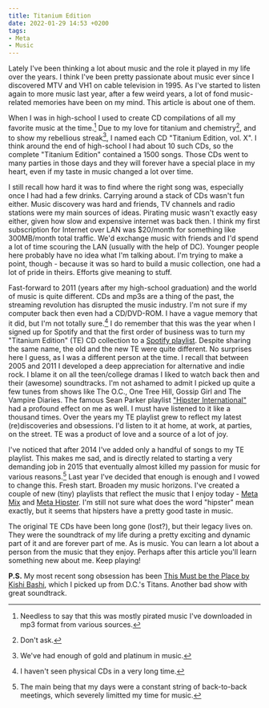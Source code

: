 ```yaml
---
title: Titanium Edition
date: 2022-01-29 14:53 +0200
tags:
- Meta
- Music
---
```


Lately I've been thinking a lot about music and the role it played in my life
over the years. I think I've been pretty passionate about music ever since I
discovered MTV and VH1 on cable television in 1995. As I've started to listen
again to more music last year, after a few weird years, a lot of fond
music-related memories have been on my mind. This article is about one of them.

When I was in high-school I used to create CD compilations of all my favorite
music at the time.[^1] Due to my love for titanium and chemistry[^2], and to show my rebellious
streak[^3], I named each CD "Titanium Edition, vol. X". I think around the end of
high-school I had about 10 such CDs, so the complete "Titanium Edition" contained a
1500 songs. Those CDs went to many parties in those days and they will forever have a
special place in my heart, even if my taste in music changed a lot over time.

I still recall how hard it was to find where the right song was, especially once I had had
a few drinks. Carrying around a stack of CDs wasn't fun either. Music discovery was hard and
friends, TV channels and radio stations were my main sources of ideas. Pirating music wasn't
exactly easy either, given how slow and expensive internet was back then. I think my first
subscription for Internet over LAN was $20/month for something like 300MB/month total traffic.
We'd exchange music with friends and I'd spend a lot of time scouring the LAN (usually with the help of DC).
Younger people here probably have no idea what I'm talking about. I'm trying to make a point, though -
because it was so hard to build a music collection, one had a lot of pride in theirs.
Efforts give meaning to stuff.

Fast-forward to 2011 (years after my high-school graduation) and the world of music is quite different.
CDs and mp3s are a thing of the past, the streaming revolution has disrupted the music industry.
I'm not sure if my computer back then even had a CD/DVD-ROM. I have a vague memory that it did, but
I'm not totally sure.[^4] I do remember that this was the year when I signed up for Spotify and that the
first order of business was to turn my "Titanium Edition" (TE) CD collection to a [Spotify playlist](https://open.spotify.com/playlist/5iU8F2eObwTBSuX4bW5qqS?si=d97bd69760e949f7).
Despite sharing the same name, the old and the new TE were quite different. No surprises here I guess, as I was a different person at the time.
I recall that between 2005 and 2011 I developed a deep appreciation for alternative and indie rock. I blame it on all the teen/college dramas
I liked to watch back then and their (awesome) soundtracks. I'm not ashamed to admit I picked up quite a few tunes from shows like The O.C., One Tree Hill, Gossip Girl and The Vampire Diaries. The famous Sean Parker playlist ["Hipster International"](https://open.spotify.com/playlist/3vxotOnOGDlZXyzJPLFnm2?si=b6f58bf5c9e644d8) had a profound effect on me as well. I must have listened to it like a thousand times. Over the years my TE playlist grew to reflect my latest (re)discoveries and obsessions.
I'd listen to it at home, at work, at parties, on the street. TE was a product of love and a source of a lot of joy.

I've noticed that after 2014 I've added only a handful of songs to my TE playlist. This makes me sad, and is directly related to starting a very demanding job
in 2015 that eventually almost killed my passion for music for various reasons.[^5] Last year I've decided that enough is enough and I vowed to change this.
Fresh start. Broaden my music horizons. I've created a couple of new (tiny) playlists that reflect the music that I enjoy today - [Meta Mix](https://open.spotify.com/playlist/32oxJHiSefvKwFrApA8CCs?si=9c553c0455184891) and [Meta Hipster](https://open.spotify.com/playlist/3xjF6tjynxdLoD1qWrSepD?si=838de251098e4cc2). I'm still not sure
what does the word "hipster" mean exactly, but it seems that hipsters have a pretty good taste in music.

The original TE CDs have been long gone (lost?), but their legacy lives on. They were the soundtrack of my life
during a pretty exciting and dynamic part of it and are forever part of me. As is music. You can learn a lot about a person from the music
that they enjoy. Perhaps after this article you'll learn something new about me. Keep playing!

**P.S.** My most recent song obsession has been [This Must be the Place by Kishi Bashi](https://www.youtube.com/watch?v=IslMHJFkIME), which I picked up from
D.C.'s Titans. Another bad show with great soundtrack.

[^1]: Needless to say that this was mostly pirated music I've downloaded in mp3 format from various sources.
[^2]: Don't ask.
[^3]: We've had enough of gold and platinum in music.
[^4]: I haven't seen physical CDs in a very long time.
[^5]: The main being that my days were a constant string of back-to-back meetings, which severely limitted my time for music.
